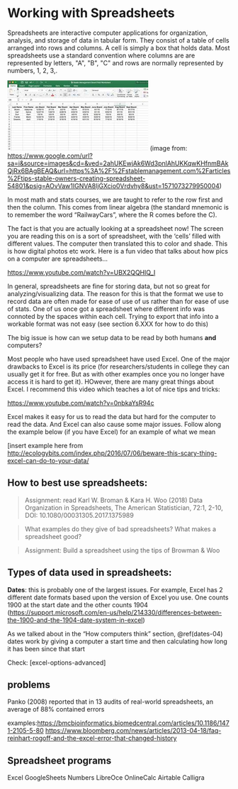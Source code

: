 # Working with Spreadsheets


Spreadsheets are interactive computer applications for organization, analysis, and storage of data in tabular form. They consist of a table of cells arranged into rows and columns. A cell is simply a  box that holds data. Most spreadsheets use a standard convention where columns are are represented by letters, "A", "B", "C" and rows are normally represented by numbers, 1, 2, 3,.

![](images/spreadsheet1.jpg)
(image from: https://www.google.com/url?sa=i&source=images&cd=&ved=2ahUKEwjAk6Wd3pnlAhUKKqwKHfnmBAkQjRx6BAgBEAQ&url=https%3A%2F%2Fstablemanagement.com%2Farticles%2Ftips-stable-owners-creating-spreadsheet-54801&psig=AOvVaw1IGNVA8ljGXcio0Vrdvhy8&ust=1571073279950004)


In most math and stats courses, we are taught to refer to the row first and then the column. This comes from linear algebra (the standard mnemonic is to remember the word “RailwayCars”, where the R comes before the C).

The fact is that you are actually looking at a spreadsheet now! The screen you are reading this on is a sort of spreadsheet, with the ‘cells’ filled with different values. The computer then translated this to color and shade. This is how digital photos etc work. Here is a fun video that talks about how pics on a computer are spreadsheets...


https://www.youtube.com/watch?v=UBX2QQHlQ_I 

In general, spreadsheets are fine for storing data, but not so great for analyzing/visualizing data. The reason for this is that the format we use to record data are often made for ease of use of us rather than for ease of use of stats. One of us once got a spreadsheet where different info was connoted by the spaces within each cell. Trying to export that info into a workable format was not easy (see section 6.XXX for how to do this)



The big issue is how can we setup data to be read by both humans **and** computers? 



Most people who have used spreadsheet have used Excel. One of the major drawbacks to Excel is its price (for researchers/students in college they can usually get it for free. But as with other examples once you no longer have access it is hard to get it). HOwever, there are many great things about Excel. I recommend this video which teaches a lot of nice tips and tricks:

https://www.youtube.com/watch?v=0nbkaYsR94c

Excel makes it easy for us to read the data but hard for the computer to read the data. And Excel can also cause some major issues. Follow along the example below (if you have Excel) for an example of what we mean

[insert example here from http://ecologybits.com/index.php/2016/07/06/beware-this-scary-thing-excel-can-do-to-your-data/


## How to best use spreadsheets:

>Assignment: read Karl W. Broman & Kara H. Woo (2018) Data Organization in Spreadsheets,
The American Statistician, 72:1, 2-10, DOI: 10.1080/00031305.2017.1375989


>What examples do they give of bad spreadsheets? What makes a spreadsheet good?



>Assignment: Build a spreadsheet using the tips of Browman & Woo



## Types of data used in spreadsheets:

**Dates**: this is probably one of the largest issues. For example, Excel has 2 different date formats based upon the version of Excel you use. One counts 1900 at the start date and the other counts 1904 (https://support.microsoft.com/en-us/help/214330/differences-between-the-1900-and-the-1904-date-system-in-excel)

As we talked about in the “How computers think” section, \@ref(dates-04) dates work by giving a computer a start time and then calculating how long it has been since that start

Check: [excel-options-advanced] 

## problems

Panko (2008) reported that in 13 audits of real-world spreadsheets, an average of 88% contained errors

examples:https://bmcbioinformatics.biomedcentral.com/articles/10.1186/1471-2105-5-80
https://www.bloomberg.com/news/articles/2013-04-18/faq-reinhart-rogoff-and-the-excel-error-that-changed-history


 
 




## Spreadsheet programs

Excel
GoogleSheets 
Numbers
LibreOce
OnlineCalc
Airtable 
Calligra 

